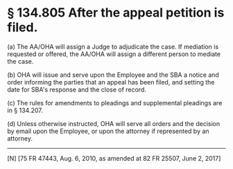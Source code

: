 # § 134.805   After the appeal petition is filed.

(a) The AA/OHA will assign a Judge to adjudicate the case. If mediation is requested or offered, the AA/OHA will assign a different person to mediate the case.


(b) OHA will issue and serve upon the Employee and the SBA a notice and order informing the parties that an appeal has been filed, and setting the date for SBA's response and the close of record.


(c) The rules for amendments to pleadings and supplemental pleadings are in § 134.207.


(d) Unless otherwise instructed, OHA will serve all orders and the decision by email upon the Employee, or upon the attorney if represented by an attorney.



---

[N] [75 FR 47443, Aug. 6, 2010, as amended at 82 FR 25507, June 2, 2017]




